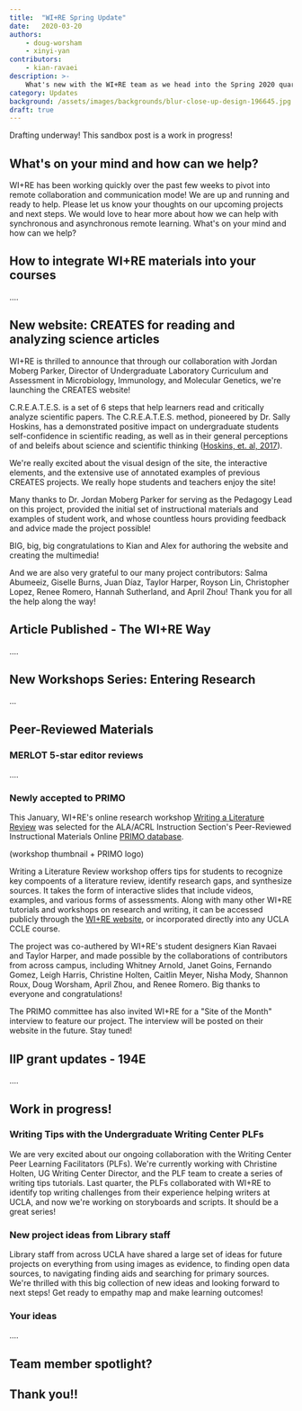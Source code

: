 ```yaml
---
title:  "WI+RE Spring Update"
date:   2020-03-20
authors:
    - doug-worsham
    - xinyi-yan
contributors:
    - kian-ravaei
description: >-
    What's new with the WI+RE team as we head into the Spring 2020 quarter
category: Updates
background: /assets/images/backgrounds/blur-close-up-design-196645.jpg
draft: true
---
```


<div class="alert alert-primary" role="alert">
  Drafting underway! This sandbox post is a work in progress!
</div>

## What's on your mind and how can we help?

WI+RE has been working quickly over the past few weeks to pivot into remote collaboration and communication mode! We are up and running and ready to help. Please let us know your thoughts on our upcoming projects and next steps. We would love to hear more about how we can help with synchronous and asynchronous remote learning. What's on your mind and how can we help?

## How to integrate WI+RE materials into your courses

....

## New website: CREATES for reading and analyzing science articles

WI+RE is thrilled to announce that through our collaboration with Jordan Moberg Parker, Director of Undergraduate Laboratory Curriculum and Assessment in Microbiology, Immunology, and Molecular Genetics, we're launching the CREATES website!

<!-- image of CREATES here -->

C.R.E.A.T.E.S. is a set of 6 steps that help learners read and critically analyze scientific papers. The C.R.E.A.T.E.S. method, pioneered by Dr. Sally Hoskins, has a demonstrated positive impact on undergraduate students self-confidence in scientific reading, as well as in their general perceptions of and beleifs about science and scientific thinking (<a href="https://doi.org/10.1187/cbe.11-03-0027" target="_blank">Hoskins, et. al, 2017</a>).

We're really excited about the visual design of the site, the interactive elements, and the extensive use of annotated examples of previous CREATES projects. We really hope students and teachers enjoy the site!

Many thanks to Dr. Jordan Moberg Parker for serving as the Pedagogy Lead on this project, provided the initial set of instructional materials and examples of student work, and whose countless hours providing feedback and advice made the project possible! 

BIG, big, big congratulations to Kian and Alex for authoring the website and creating the multimedia!

And we are also very grateful to our many project contributors: Salma Abumeeiz, Giselle Burns, Juan Díaz, Taylor Harper, Royson Lin, Christopher Lopez, Renee Romero, Hannah Sutherland, and April Zhou! Thank you for all the help along the way!

## Article Published - The WI+RE Way

....

## New Workshops Series: Entering Research

...


## Peer-Reviewed Materials

### MERLOT 5-star editor reviews

....

### Newly accepted to PRIMO

This January, WI+RE's online research workshop [Writing a Literature Review](https://uclalibrary.github.io/research-tips/workshops/writing-a-literature-review/) was selected for the ALA/ACRL Instruction Section's Peer-Reviewed Instructional Materials Online [PRIMO database](http://www.ala.org/cfapps/primo/public/search.cfm ).

(workshop thumbnail + PRIMO logo)

Writing a Literature Review workshop offers tips for students to recognize key compoents of a literature review,  identify research gaps, and synthesize sources. It takes the form of interactive slides that include videos, examples, and various forms of assessments. Along with many other WI+RE tutorials and workshops on research and writing, it can be accessed publicly through the [WI+RE website](https://uclalibrary.github.io/research-tips/), or incorporated directly into any UCLA CCLE course.

The project was co-authered by WI+RE's student designers Kian Ravaei and Taylor Harper, and made possible by the collaborations of contributors from across campus, including Whitney Arnold, Janet Goins, Fernando Gomez, Leigh Harris, Christine Holten, Caitlin Meyer, Nisha Mody, Shannon Roux, Doug Worsham, April Zhou, and Renee Romero. Big thanks to everyone and congratulations!

The PRIMO committee has also invited WI+RE for a "Site of the Month" interview to feature our project. The interview will be posted on their website in the future. Stay tuned! 

## IIP grant updates - 194E

....



## Work in progress!

### Writing Tips with the Undergraduate Writing Center PLFs

We are very excited about our ongoing collaboration with the Writing Center Peer Learning Facilitators (PLFs). We're currently working with Christine Holten, UG Writing Center Director, and the PLF team to create a series of writing tips tutorials. Last quarter, the PLFs collaborated with WI+RE to identify top writing challenges from their experience helping writers at UCLA, and now we're working on storyboards and scripts. It should be a great series!

### New project ideas from Library staff

Library staff from across UCLA have shared a large set of ideas for future projects on everything from using images as evidence, to finding open data sources, to navigating finding aids and searching for primary sources. We're thrilled with this big collection of new ideas and looking forward to next steps! Get ready to empathy map and make learning outcomes!

### Your ideas

....

## Team member spotlight?

<!-- would this be an interesting thing to do? -->

## Thank you!!

<!-- giant list of thank you's here -->

